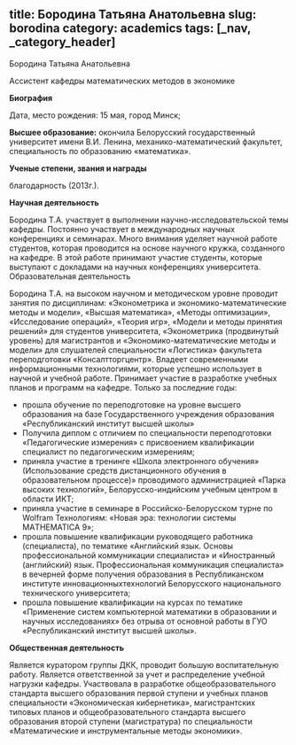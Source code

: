 title: Бородина Татьяна Анатольевна
slug: borodina
category: academics
tags: [_nav, _category_header]
---

Бородина Татьяна Анатольевна

Ассистент кафедры математических методов в экономике

__Биография__

Дата, место рождения: 15 мая, город Минск;

__Высшее образование:__ окончила Белорусский государственный университет имени В.И. Ленина, механико-математический факультет, специальность по образованию  «математика».

__Ученые степени, звания и награды__

благодарность (2013г.).

__Научная деятельность__

Бородина Т.А. участвует в выполнении научно-исследовательской темы кафедры. Постоянно участвует в международных научных конференциях и семинарах. Много внимания уделяет научной работе студентов, которая проводится на основе научного кружка, созданного на кафедре. В этой работе принимают участие студенты, которые выступают с докладами на научных конференциях университета.
Образовательная деятельность

Бородина Т.А. на высоком научном и методическом уровне проводит занятия по дисциплинам: «Эконометрика и экономико-математические методы и модели», «Высшая математика», «Методы оптимизации», «Исследование операций», «Теория игр», «Модели и методы принятия решений» для студентов университета, «Эконометрика (продвинутый уровень) для магистрантов и  «Экономико-математические методы и модели» для слушателей специальности «Логистика» факультета переподготовки «Консалтторгцентр». Владеет современными информационными технологиями, которые успешно использует в научной и учебной работе. Принимает участие в разработке учебных планов и программ на кафедре. Только за последние годы:

- прошла обучение по переподготовке на уровне высшего образования на базе Государственного учреждения образования «Республиканский институт высшей школы»
- Получила диплом с отличием по специальности переподготовки «Педагогические измерения» с присвоением квалификации специалист по педагогическим измерениям;
- приняла участие в тренинге «Школа электронного обучения» (Использование средств дистанционного обучения в образовательном процессе)» проводимого администрацией «Парка высоких технологий», Белорусско-индийским учебным центром в области ИКТ;
 - приняла участие в семинаре в Российско-Белорусском турне по Wolfram Технологиям: «Новая эра: технологии системы MАTHEMATICA 9»;
- прошла повышение квалификации руководящего работника (специалиста), по тематике «Английский язык. Основы профессиональной коммуникации специалиста» и «Иностранный (английский) язык. Профессиональная коммуникация специалиста» в вечерней форме получения образования в Республиканском институте инновационныхтехнологий Белорусского национального технического университета;
- прошла повышение квалификации на курсах по тематике «Применение систем компьютерной математики в образовании и научных исследованиях»  без отрыва от основной работы в ГУО «Республиканский институт высшей школы».


__Общественная деятельность__

Является куратором группы ДКК, проводит большую воспитательную работу. Является ответственной за учет и распределение учебной нагрузки кафедры. Участвовала в разработке общеобразовательного стандарта высшего образования первой ступени и учебных планов специальности «Экономическая кибернетика», магистрантских типовых планов и общеобразовательного стандарта высшего образования второй ступени (магистратура) по специальности «Математические и инструментальные методы экономики».
